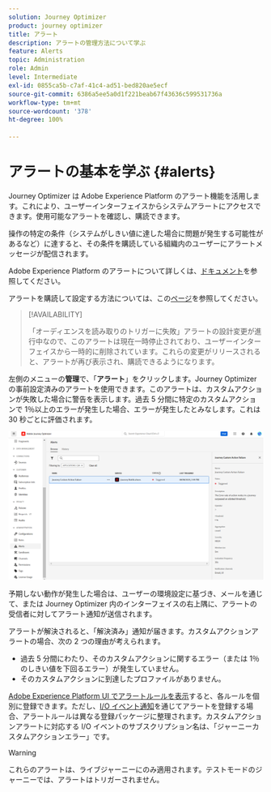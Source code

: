 ```yaml
---
solution: Journey Optimizer
product: journey optimizer
title: アラート
description: アラートの管理方法について学ぶ
feature: Alerts
topic: Administration
role: Admin
level: Intermediate
exl-id: 0855ca5b-c7af-41c4-ad51-bed820ae5ecf
source-git-commit: 6386a5ee5a0d1f221beab67f43636c599531736a
workflow-type: tm+mt
source-wordcount: '378'
ht-degree: 100%

---
```


# アラートの基本を学ぶ {#alerts}

Journey Optimizer は Adobe Experience Platform のアラート機能を活用します。これにより、ユーザーインターフェイスからシステムアラートにアクセスできます。使用可能なアラートを確認し、購読できます。

操作の特定の条件（システムがしきい値に達した場合に問題が発生する可能性があるなど）に達すると、その条件を購読している組織内のユーザーにアラートメッセージが配信されます。

<!--These messages can repeat over a pre-defined time interval until the alert has been resolved.-->

Adobe Experience Platform のアラートについて詳しくは、[ドキュメント](https://experienceleague.adobe.com/docs/experience-platform/observability/alerts/overview.html?lang=ja)を参照してください。

アラートを購読して設定する方法については、この[ページ](https://experienceleague.adobe.com/docs/experience-platform/observability/alerts/ui.html?lang=ja)を参照してください。

>[!AVAILABILITY]
>
>「オーディエンスを読み取りのトリガーに失敗」アラートの設計変更が進行中なので、このアラートは現在一時停止されており、ユーザーインターフェイスから一時的に削除されています。これらの変更がリリースされると、アラートが再び表示され、購読できるようになります。

左側のメニューの&#x200B;**管理**&#x200B;で、「**アラート**」をクリックします。Journey Optimizer の事前設定済みのアラートを使用できます。このアラートは、カスタムアクションが失敗した場合に警告を表示します。過去 5 分間に特定のカスタムアクションで 1％以上のエラーが発生した場合、エラーが発生したとみなします。これは 30 秒ごとに評価されます。

![](assets/alerts-custom-action.png)


<!--A pre-configured alert for Journey Optimizer is available. This alert will warn you if a read segment node has not processed any profile during the defined time frame.

![](assets/alerts1.png)-->

予期しない動作が発生した場合は、ユーザーの環境設定に基づき、メールを通じて、または Journey Optimizer 内のインターフェイスの右上隅に、アラートの受信者に対してアラート通知が送信されます。

アラートが解決されると、「解決済み」通知が届きます。カスタムアクションアラートの場合、次の 2 つの理由が考えられます。
* 過去 5 分間にわたり、そのカスタムアクションに関するエラー（または 1％のしきい値を下回るエラー）が発生していません。
* そのカスタムアクションに到達したプロファイルがありません。

[Adobe Experience Platform UI でアラートルールを表示](https://experienceleague.adobe.com/docs/experience-platform/observability/alerts/ui.html?lang=ja)すると、各ルールを個別に登録できます。ただし、[I/O イベント通知](https://experienceleague.adobe.com/docs/experience-platform/observability/alerts/subscribe.html?lang=ja)を通じてアラートを登録する場合、アラートルールは異なる登録パッケージに整理されます。カスタムアクションアラートに対応する I/O イベントのサブスクリプション名は、「ジャーニーカスタムアクションエラー」です。

<!--The I/O event subscription name corresponding to the Read segment alert is: "Journey read segment Delays, Failures and Errors".-->

>[!WARNING]
>
>これらのアラートは、ライブジャーニーにのみ適用されます。テストモードのジャーニーでは、アラートはトリガーされません。

